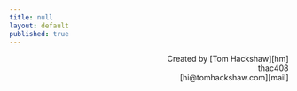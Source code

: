 ```yaml
---
title: null
layout: default
published: true
---
```


<div align="right">
Created by [Tom Hackshaw][hm]
<br>
thac408
<br>
[hi@tomhackshaw.com][mail]
</div>

[mail]: mailto:hi@tomhackshaw.com
[hm]: https://tomhackshaw.com

